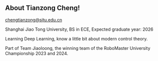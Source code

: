 ## About Tianzong Cheng!

chengtianzong@sjtu.edu.cn

Shanghai Jiao Tong University, BS in ECE, Expected graduate year: 2026

Learning Deep Learning, know a little bit about modern control theory.

Part of Team Jiaoloong, the winning team of the RoboMaster University Championship 2023 and 2024.
